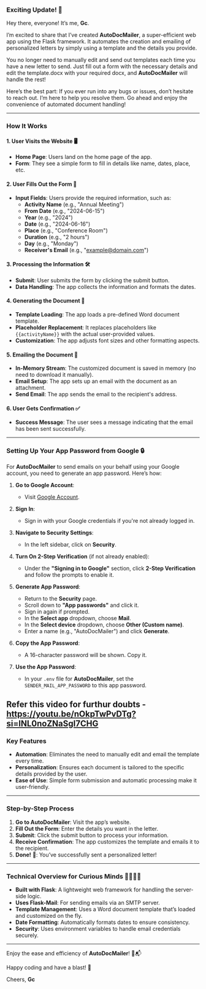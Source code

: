 ### Exciting Update! 🌟

Hey there, everyone! It’s me, **Gc**.

I’m excited to share that I’ve created **AutoDocMailer**, a super-efficient web app using the Flask framework. It automates the creation and emailing of personalized letters by simply using a template and the details you provide. 

You no longer need to manually edit and send out templates each time you have a new letter to send. Just fill out a form with the necessary details and edit the template.docx with your required docx, and **AutoDocMailer** will handle the rest!

Here’s the best part: If you ever run into any bugs or issues, don’t hesitate to reach out. I’m here to help you resolve them. Go ahead and enjoy the convenience of automated document handling!

---

### How It Works

#### 1. **User Visits the Website 🖥️**

- **Home Page**: Users land on the home page of the app.
- **Form**: They see a simple form to fill in details like name, dates, place, etc.

#### 2. **User Fills Out the Form 📝**

- **Input Fields**: Users provide the required information, such as:
  - **Activity Name** (e.g., "Annual Meeting")
  - **From Date** (e.g., "2024-06-15")
  - **Year** (e.g., "2024")
  - **Date** (e.g., "2024-06-16")
  - **Place** (e.g., "Conference Room")
  - **Duration** (e.g., "2 hours")
  - **Day** (e.g., "Monday")
  - **Receiver's Email** (e.g., "example@domain.com")

#### 3. **Processing the Information 🛠️**

- **Submit**: User submits the form by clicking the submit button.
- **Data Handling**: The app collects the information and formats the dates.

#### 4. **Generating the Document 📄**

- **Template Loading**: The app loads a pre-defined Word document template.
- **Placeholder Replacement**: It replaces placeholders like `{{activityName}}` with the actual user-provided values.
- **Customization**: The app adjusts font sizes and other formatting aspects.

#### 5. **Emailing the Document 📧**

- **In-Memory Stream**: The customized document is saved in memory (no need to download it manually).
- **Email Setup**: The app sets up an email with the document as an attachment.
- **Send Email**: The app sends the email to the recipient's address.

#### 6. **User Gets Confirmation ✅**

- **Success Message**: The user sees a message indicating that the email has been sent successfully.

---

### Setting Up Your App Password from Google 🔒

For **AutoDocMailer** to send emails on your behalf using your Google account, you need to generate an app password. Here’s how:

1. **Go to Google Account**:
   - Visit [Google Account](https://myaccount.google.com/).

2. **Sign In**:
   - Sign in with your Google credentials if you're not already logged in.

3. **Navigate to Security Settings**:
   - In the left sidebar, click on **Security**.

4. **Turn On 2-Step Verification** (if not already enabled):
   - Under the **"Signing in to Google"** section, click **2-Step Verification** and follow the prompts to enable it.

5. **Generate App Password**:
   - Return to the **Security** page.
   - Scroll down to **"App passwords"** and click it.
   - Sign in again if prompted.
   - In the **Select app** dropdown, choose **Mail**.
   - In the **Select device** dropdown, choose **Other (Custom name)**.
   - Enter a name (e.g., "AutoDocMailer") and click **Generate**.

6. **Copy the App Password**:
   - A 16-character password will be shown. Copy it.

7. **Use the App Password**:
   - In your `.env` file for **AutoDocMailer**, set the `SENDER_MAIL_APP_PASSWORD` to this app password.

Refer this video for furthur doubts - https://youtu.be/nOkpTwPvDTg?si=lNL0noZNaSgI7CHG
---


### Key Features

- **Automation**: Eliminates the need to manually edit and email the template every time.
- **Personalization**: Ensures each document is tailored to the specific details provided by the user.
- **Ease of Use**: Simple form submission and automatic processing make it user-friendly.

---

### Step-by-Step Process

1. **Go to AutoDocMailer**: Visit the app’s website.
2. **Fill Out the Form**: Enter the details you want in the letter.
3. **Submit**: Click the submit button to process your information.
4. **Receive Confirmation**: The app customizes the template and emails it to the recipient.
5. **Done!** 🎉: You’ve successfully sent a personalized letter!

---

### Technical Overview for Curious Minds 👨‍💻👩‍💻

- **Built with Flask**: A lightweight web framework for handling the server-side logic.
- **Uses Flask-Mail**: For sending emails via an SMTP server.
- **Template Management**: Uses a Word document template that’s loaded and customized on the fly.
- **Date Formatting**: Automatically formats dates to ensure consistency.
- **Security**: Uses environment variables to handle email credentials securely.

---


Enjoy the ease and efficiency of **AutoDocMailer**! 🚀📬

Happy coding and have a blast! 🎉

Cheers, **Gc**
